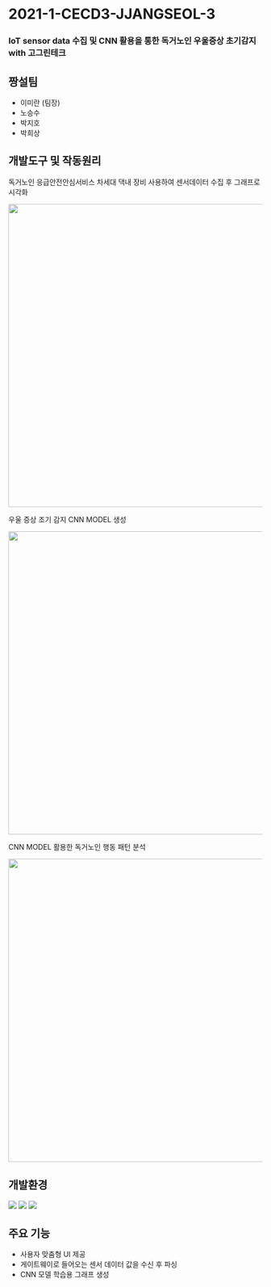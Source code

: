 # 2021-1-CECD3-JJANGSEOL-3
### IoT sensor data 수집 및 CNN 활용을 통한 독거노인 우울증상 초기감지 with 고그린테크

## 짱설팀
* 이미란 (팀장)
* 노승수
* 박지호
* 박희상

## 개발도구 및 작동원리
독거노인 응급안전안심서비스 차세대 댁내 장비 사용하여 센서데이터 수집 후 그래프로 시각화  

<img width = 600 src="https://user-images.githubusercontent.com/46514182/122636316-9ba0cf80-d123-11eb-9e25-d35dddcf3c12.png">

우울 증상 조기 감지 CNN MODEL 생성

<img width = 600 src="https://user-images.githubusercontent.com/46514182/122636788-09e69180-d126-11eb-9770-7168fed18dd0.png">

CNN MODEL 활용한 독거노인 행동 패턴 분석


<img width = 600 src="https://user-images.githubusercontent.com/46514182/122636925-c6d8ee00-d126-11eb-8b2a-df3ab1efa809.png">

## 개발환경
<p>
<img src="https://img.shields.io/badge/Java-orange">
<img src="https://img.shields.io/badge/AndroidStudio-green">
<img src="https://img.shields.io/badge/firebase-blue">
</p>

## 주요 기능
* 사용자 맞춤형 UI 제공
* 게이트웨이로 들어오는 센서 데이터 값을 수신 후 파싱
* CNN 모델 학습용 그래프 생성
